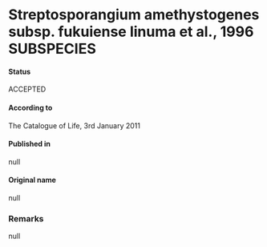 Streptosporangium amethystogenes subsp. fukuiense Iinuma et al., 1996 SUBSPECIES
=======

#### Status
ACCEPTED

#### According to
The Catalogue of Life, 3rd January 2011

#### Published in
null

#### Original name
null

### Remarks
null